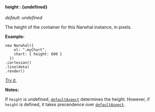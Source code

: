 #### **height** : {undefined}

*default: undefined* 

The height of the container for this Narwhal instance, in pixels. 

**Example:**

	new Narwhal({
	    el: ".myChart",
	    chart: { height: 600 }
	  })
	.cartesian()
	.line(data)
	.render()

*[Try it.](http://jsfiddle.net/forio/s8Vua/)*

**Notes:**

If `height` is undefined, [`defaultAspect`](#config_config.chart.defaultAspect) determines the height. However, if `height` is defined, it takes precendence over [`defaultAspect`](#config_config.chart.defaultAspect).



